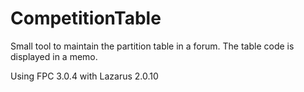 # CompetitionTable

Small tool to maintain the partition table in a forum.
The table code is displayed in a memo.

Using FPC 3.0.4 with Lazarus 2.0.10
